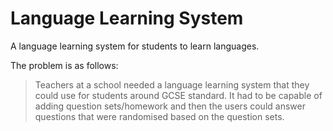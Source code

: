 # Language Learning System
A language learning system for students to learn languages.

The problem is as follows:
> Teachers at a school needed a language learning system that they could use for students around GCSE standard. It had to be capable of adding question sets/homework and then the users could answer questions that were randomised based on the question sets. 
